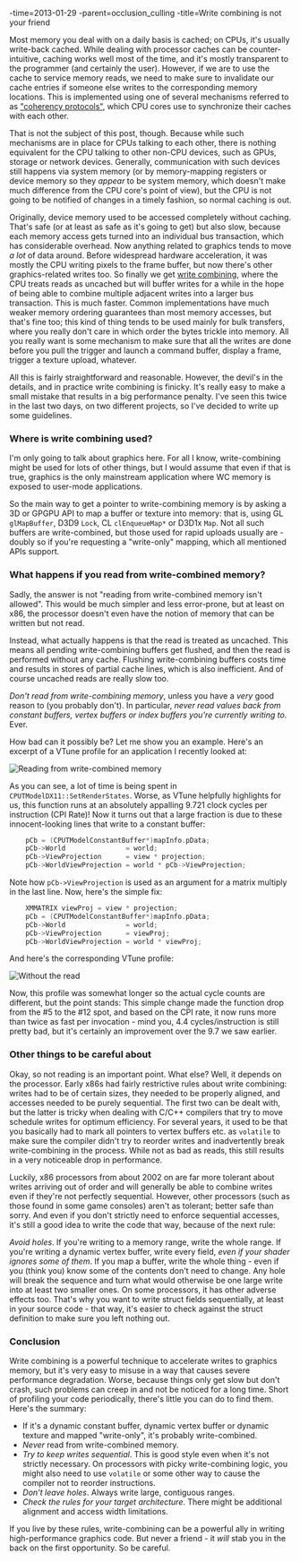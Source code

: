 -time=2013-01-29
-parent=occlusion_culling
-title=Write combining is not your friend

Most memory you deal with on a daily basis is cached; on CPUs, it's usually
write-back cached. While dealing with processor caches can be
counter-intuitive, caching works well most of the time, and it's mostly
transparent to the programmer (and certainly the user). However, if we are to
use the cache to service memory reads, we need to make sure to invalidate our
cache entries if someone else writes to the corresponding memory locations.
This is implemented using one of several mechanisms referred to as <a
href="http://en.wikipedia.org/wiki/Cache_coherence#Coherency_protocol">"coherency
protocols"</a>, which CPU cores use to synchronize their caches with each
other.

That is not the subject of this post, though. Because while such mechanisms are
in place for CPUs talking to each other, there is nothing equivalent for the
CPU talking to other non-CPU devices, such as GPUs, storage or network devices.
Generally, communication with such devices still happens via system memory (or
by memory-mapping registers or device memory so they *appear* to be
system memory, which doesn't make much difference from the CPU core's point of
view), but the CPU is not going to be notified of changes in a timely fashion,
so normal caching is out.

Originally, device memory used to be accessed completely without caching.
That's safe (or at least as safe as it's going to get) but also slow, because
each memory access gets turned into an individual bus transaction, which has
considerable overhead. Now anything related to graphics tends to move *a
lot* of data around. Before widespread hardware acceleration, it was mostly
the CPU writing pixels to the frame buffer, but now there's other
graphics-related writes too. So finally we get <a
href="http://en.wikipedia.org/wiki/Write-combining">write combining</a>, where
the CPU treats reads as uncached but will buffer writes for a while in the hope
of being able to combine multiple adjacent writes into a larger bus
transaction. This is much faster. Common implementations have much weaker
memory ordering guarantees than most memory accesses, but that's fine too; this
kind of thing tends to be used mainly for bulk transfers, where you really
don't care in which order the bytes trickle into memory. All you really want is
some mechanism to make sure that all the writes are done before you pull the
trigger and launch a command buffer, display a frame, trigger a texture upload,
whatever.

All this is fairly straightforward and reasonable. However, the devil's in the
details, and in practice write combining is finicky. It's really easy to make a
small mistake that results in a big performance penalty. I've seen this twice
in the last two days, on two different projects, so I've decided to write up
some guidelines.

### Where is write combining used?

I'm only going to talk about graphics here. For all I know, write-combining
might be used for lots of other things, but I would assume that even if that is
true, graphics is the only mainstream application where WC memory is exposed to
user-mode applications.

So the main way to get a pointer to write-combining memory is by asking a 3D or
GPGPU API to map a buffer or texture into memory: that is, using GL
`glMapBuffer`, D3D9 `Lock`, CL `clEnqueueMap*` or D3D1x `Map`. Not all such
buffers are write-combined, but those used for rapid uploads usually are -
doubly so if you're requesting a "write-only" mapping, which all mentioned APIs
support.

### What happens if you read from write-combined memory?

Sadly, the answer is not "reading from write-combined memory isn't allowed".
This would be much simpler and less error-prone, but at least on x86, the
processor doesn't even have the notion of memory that can be written but not
read.

Instead, what actually happens is that the read is treated as uncached. This
means all pending write-combining buffers get flushed, and then the read is
performed without any cache. Flushing write-combining buffers costs time and
results in stores of partial cache lines, which is also inefficient. And of
course uncached reads are really slow too.

*Don't read from write-combining memory*, unless you have a *very*
good reason to (you probably don't). In particular, *never read values back
from constant buffers, vertex buffers or index buffers you're currently writing
to*. Ever.

How bad can it possibly be? Let me show you an example. Here's an excerpt of a
VTune profile for an application I recently looked at:

![Reading from write-combined memory](wc_slow.png)

As you can see, a lot of time is being spent in
`CPUTModelDX11::SetRenderStates`. Worse, as VTune helpfully
highlights for us, this function runs at an absolutely appalling 9.721 clock
cycles per instruction (CPI Rate)! Now it turns out that a large fraction is
due to these innocent-looking lines that write to a constant buffer:

```cpp
    pCb = (CPUTModelConstantBuffer*)mapInfo.pData;
    pCb->World               = world;
    pCb->ViewProjection      = view * projection;
    pCb->WorldViewProjection = world * pCb->ViewProjection;
```

Note how `pCb->ViewProjection` is used as an argument for a matrix multiply in the last line. Now, here's the simple fix:

```cpp
    XMMATRIX viewProj = view * projection;
    pCb = (CPUTModelConstantBuffer*)mapInfo.pData;
    pCb->World               = world;
    pCb->ViewProjection      = viewProj;
    pCb->WorldViewProjection = world * viewProj;
```

And here's the corresponding VTune profile:

![Without the read](wc_faster.png)

Now, this profile was somewhat longer so the actual cycle counts are different,
but the point stands: This simple change made the function drop from the #5 to
the #12 spot, and based on the CPI rate, it now runs more than twice as fast
per invocation - mind you, 4.4 cycles/instruction is still pretty bad, but it's
certainly an improvement over the 9.7 we saw earlier.

### Other things to be careful about

Okay, so not reading is an important point. What else? Well, it depends on the
processor. Early x86s had fairly restrictive rules about write combining:
writes had to be of certain sizes, they needed to be properly aligned, and
accesses needed to be purely sequential. The first two can be dealt with, but
the latter is tricky when dealing with C/C++ compilers that try to move
schedule writes for optimum efficiency. For several years, it used to be that
you basically had to mark all pointers to vertex buffers etc. as
`volatile` to make sure the compiler didn't try to reorder writes
and inadvertently break write-combining in the process. While not as bad as
reads, this still results in a very noticeable drop in performance.

Luckily, x86 processors from about 2002 on are far more tolerant about writes
arriving out of order and will generally be able to combine writes even if
they're not perfectly sequential. However, other processors (such as those
found in some game consoles) aren't as tolerant; better safe than sorry. And
even if you don't strictly need to enforce sequential accesses, it's still a
good idea to write the code that way, because of the next rule:

*Avoid holes*. If you're writing to a memory range, write the whole range.
If you're writing a dynamic vertex buffer, write every field, *even if your
shader ignores some of them*. If you map a buffer, write the whole thing -
even if you (think you) know some of the contents don't need to change. Any
hole will break the sequence and turn what would otherwise be one large write
into at least two smaller ones. On some processors, it has other adverse
effects too. That's why you want to write struct fields sequentially, at least
in your source code - that way, it's easier to check against the struct
definition to make sure you left nothing out.

### Conclusion

Write combining is a powerful technique to accelerate writes to graphics
memory, but it's very easy to misuse in a way that causes severe performance
degradation. Worse, because things only get slow but don't crash, such problems
can creep in and not be noticed for a long time. Short of profiling your code
periodically, there's little you can do to find them. Here's the summary:

* If it's a dynamic constant buffer, dynamic vertex buffer or dynamic texture
  and mapped "write-only", it's probably write-combined.
* *Never* read from write-combined memory.
* *Try to keep writes sequential*. This is good style even when it's not
  strictly necessary. On processors with picky write-combining logic, you might
  also need to use `volatile` or some other way to cause the compiler
  not to reorder instructions.
* *Don't leave holes*. Always write large, contiguous ranges.
* *Check the rules for your target architecture*. There might be additional alignment and access width limitations.

If you live by these rules, write-combining can be a powerful ally in writing
high-performance graphics code. But never a friend - it *will* stab you
in the back on the first opportunity. So be careful.

